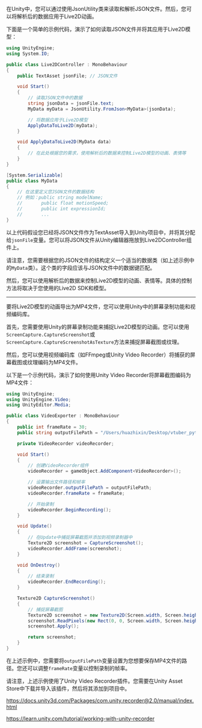 在Unity中，您可以通过使用JsonUtility类来读取和解析JSON文件。然后，您可以将解析后的数据应用于Live2D动画。

下面是一个简单的示例代码，演示了如何读取JSON文件并将其应用于Live2D模型：

```csharp
using UnityEngine;
using System.IO;

public class Live2DController : MonoBehaviour
{
    public TextAsset jsonFile; // JSON文件

    void Start()
    {
        // 读取JSON文件中的数据
        string jsonData = jsonFile.text;
        MyData myData = JsonUtility.FromJson<MyData>(jsonData);

        // 将数据应用于Live2D模型
        ApplyDataToLive2D(myData);
    }

    void ApplyDataToLive2D(MyData data)
    {
        // 在此处根据您的需求，使用解析后的数据来控制Live2D模型的动画、表情等
    }
}

[System.Serializable]
public class MyData
{
    // 在这里定义您JSON文件的数据结构
    // 例如：public string modelName;
    //       public float motionSpeed;
    //       public int expressionId;
    //       ...
}
```

以上代码假设您已经将JSON文件作为TextAsset导入到Unity项目中，并将其分配给`jsonFile`变量。您可以将JSON文件从Unity编辑器拖放到Live2DController组件上。

请注意，您需要根据您的JSON文件的结构定义一个适当的数据类（如上述示例中的`MyData`类）。这个类的字段应该与JSON文件中的数据键匹配。

然后，您可以使用解析后的数据来控制Live2D模型的动画、表情等。具体的控制方法将取决于您使用的Live2D SDK和模型。


-------

要将Live2D模型的动画导出为MP4文件，您可以使用Unity中的屏幕录制功能和视频编码库。

首先，您需要使用Unity的屏幕录制功能来捕捉Live2D模型的动画。您可以使用`ScreenCapture.CaptureScreenshot`或`ScreenCapture.CaptureScreenshotAsTexture`方法来捕捉屏幕截图或纹理。

然后，您可以使用视频编码库（如FFmpeg或Unity Video Recorder）将捕获的屏幕截图或纹理编码为MP4文件。

以下是一个示例代码，演示了如何使用Unity Video Recorder将屏幕截图编码为MP4文件：



```csharp
using UnityEngine;
using UnityEngine.Video;
using UnityEditor.Media;

public class VideoExporter : MonoBehaviour
{
    public int frameRate = 30;
    public string outputFilePath = "/Users/huazhixin/Desktop/vtuber_pythonv2/MyVideo.mp4";

    private VideoRecorder videoRecorder;

    void Start()
    {
        // 创建VideoRecorder组件
        videoRecorder = gameObject.AddComponent<VideoRecorder>();

        // 设置输出文件路径和帧率
        videoRecorder.outputFilePath = outputFilePath;
        videoRecorder.frameRate = frameRate;

        // 开始录制
        videoRecorder.BeginRecording();
    }

    void Update()
    {
        // 在Update中捕捉屏幕截图并添加到视频录制器中
        Texture2D screenshot = CaptureScreenshot();
        videoRecorder.AddFrame(screenshot);
    }

    void OnDestroy()
    {
        // 结束录制
        videoRecorder.EndRecording();
    }

    Texture2D CaptureScreenshot()
    {
        // 捕捉屏幕截图
        Texture2D screenshot = new Texture2D(Screen.width, Screen.height, TextureFormat.RGB24, false);
        screenshot.ReadPixels(new Rect(0, 0, Screen.width, Screen.height), 0, 0);
        screenshot.Apply();

        return screenshot;
    }
}
```

在上述示例中，您需要将`outputFilePath`变量设置为您想要保存MP4文件的路径。您还可以调整`frameRate`变量以控制录制的帧率。

请注意，上述示例使用了Unity Video Recorder插件。您需要在Unity Asset Store中下载并导入该插件，然后将其添加到项目中。

https://docs.unity3d.com/Packages/com.unity.recorder@2.0/manual/index.html

https://learn.unity.com/tutorial/working-with-unity-recorder